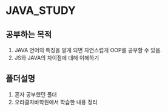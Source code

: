# JAVA_STUDY

## 공부하는 목적
1. JAVA 언어의 특징을 알게 되면 자연스럽게 OOP를 공부할 수 있음.
2. JS와 JAVA의 차이점에 대해 이해하기

## 폴더설명
1. 혼자 공부했던 폴더
2. 오라클자바학원에서 학습한 내용 정리